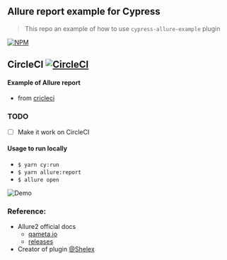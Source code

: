 Allure report example for Cypress
-----------------------------------
> This repo an example of how to use `cypress-allure-example` plugin

[![NPM][npm-icon]][npm-url]

## CircleCI [![CircleCI](https://circleci.com/gh/Ebazhanov/cypress-allure-report-example.svg?style=svg)](https://circleci.com/gh/Ebazhanov/cypress-allure-report-example )

#### Example of Allure report 
- from [cricleci](https://27-254609643-gh.circle-artifacts.com/0/allure-report/index.html#)

### TODO
- [ ] Make it work on CircleCI

#### Usage to run locally
- `$ yarn cy:run`
- `$ yarn allure:report`
- `$ allure open`

![Demo](allure-screencast.gif)

### Reference:
- Allure2 official docs 
  - [qameta.io](https://docs.qameta.io/allure/#_get_started)
  - [releases](https://github.com/allure-framework/allure2/releases)
- Creator of plugin [@Shelex](https://github.com/Shelex/cypress-allure-plugin)

[npm-icon]: https://nodei.co/npm/cypress-allure-plugin.svg?downloads=true
[npm-url]: https://www.npmjs.com/package/@shelex/cypress-allure-plugin

